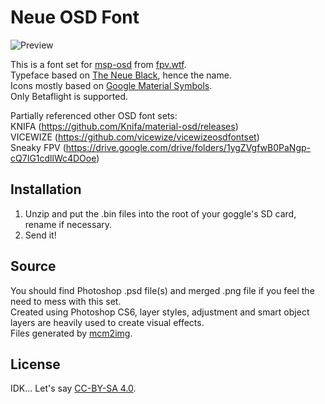 # Neue OSD Font

![Preview](img/Neue_preview_v0.1.0.png)

This is a font set for [msp-osd](https://github.com/fpv-wtf/msp-osd) from [fpv.wtf](https://fpv.wtf/).  
Typeface based on [The Neue Black](https://www.theleagueofmoveabletype.com/the-neue-black), hence the name.  
Icons mostly based on [Google Material Symbols](https://fonts.google.com/icons).  
Only Betaflight is supported.

Partially referenced other OSD font sets:  
KNIFA (https://github.com/Knifa/material-osd/releases)  
VICEWIZE (https://github.com/vicewize/vicewizeosdfontset)  
Sneaky FPV (https://drive.google.com/drive/folders/1ygZVgfwB0PaNgp-cQ7IG1cdllWc4DOoe)  


## Installation
1. Unzip and put the .bin files into the root of your goggle's SD card, rename if necessary.  
2. Send it!

## Source  
You should find Photoshop .psd file(s) and merged .png file if you feel the need to mess with this set.  
Created using Photoshop CS6, layer styles, adjustment and smart object layers are heavily used to create visual effects.  
Files generated by [mcm2img](https://github.com/Knifa/mcm2img/tree/templates).

## License  
IDK... Let's say [CC-BY-SA 4.0](https://creativecommons.org/licenses/by-sa/4.0/).
